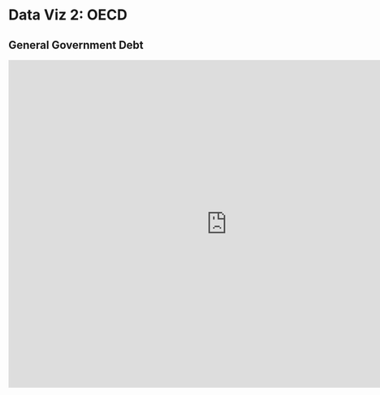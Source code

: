 # Data Viz 2: OECD
## General Government Debt
<iframe src="https://data.oecd.org/chart/5CUt" width="860" height="645" style="border: 0" mozallowfullscreen="true" webkitallowfullscreen="true" allowfullscreen="true"><a href="https://data.oecd.org/chart/5CUt" target="_blank">OECD Chart: General government debt, Total, % of GDP, Annual, 2015</a></iframe>
